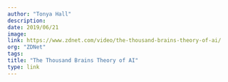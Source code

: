 ```yaml
---
author: "Tonya Hall"
description:
date: 2019/06/21
image:
link: https://www.zdnet.com/video/the-thousand-brains-theory-of-ai/
org: "ZDNet"
tags:
title: "The Thousand Brains Theory of AI"
type: link
---
```

